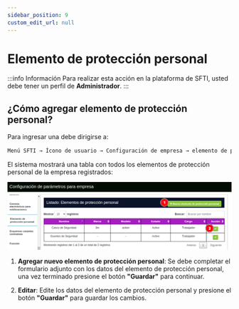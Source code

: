 ```yaml
---
sidebar_position: 9
custom_edit_url: null
---
```

# Elemento de protección personal

:::info Información 
Para realizar esta acción en la plataforma de SFTI, usted debe tener un perfil de **Administrador**.
:::

## ¿Cómo agregar elemento de protección personal?
Para ingresar una debe dirigirse a: 

<div align="center">

```bash
Menú SFTI → Ícono de usuario → Configuración de empresa → elemento de protección personal
```
</div>

El sistema mostrará una tabla con todos los elementos de protección personal de la empresa registrados:

<div align="center">

![epp](/img/img_manual/img_configuracion/2023-08-08_09-41.png)

</div>

1. **Agregar nuevo elemento de protección personal**: Se debe completar el formulario adjunto con los datos del elemento de protección personal, una vez terminado presione el botón **"Guardar"** para continuar.

2. **Editar**: Edite los datos del elemento de protección personal y presione el botón **"Guardar"** para guardar los cambios.